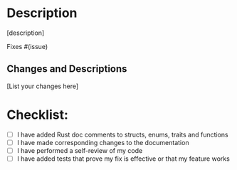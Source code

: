 # Description

[description]

Fixes #(issue)

## Changes and Descriptions

[List your changes here]

# Checklist:

- [ ] I have added Rust doc comments to structs, enums, traits and functions
- [ ] I have made corresponding changes to the documentation
- [ ] I have performed a self-review of my code
- [ ] I have added tests that prove my fix is effective or that my feature works
